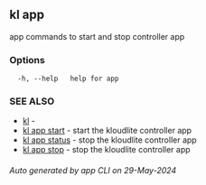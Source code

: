 ## kl app

app commands to start and stop controller app



### Options

```
  -h, --help   help for app
```

### SEE ALSO

* [kl](kl.md)  - 
* [kl app start](kl_app_start.md)  - start the kloudlite controller app
* [kl app status](kl_app_status.md)  - stop the kloudlite controller app
* [kl app stop](kl_app_stop.md)  - stop the kloudlite controller app

###### Auto generated by app CLI on 29-May-2024
